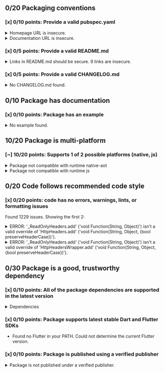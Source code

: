 ## 0/20 Packaging conventions

### [x] 0/10 points: Provide a valid pubspec.yaml

<details>
<summary>
Homepage URL is insecure.
</summary>

Update the `homepage` field and use a secure (`https`) URL.
</details>
<details>
<summary>
Documentation URL is insecure.
</summary>

Update the `documentation` field and use a secure (`https`) URL.
</details>

### [x] 0/5 points: Provide a valid README.md

<details>
<summary>
Links in README.md should be secure. 9 links are insecure.
</summary>

`README.md:2:4`

```
  ╷
2 │ <p><a href="http://rikulo.org/projects/stream">Stream</a> is a Dart web server supporting request routing, filtering, template engine, WebSocket, MVC design pattern and file-based static resources.</p>
  │    ^^^^^^^^^^^^^^^^^^^^^^^^^^^^^^^^^^^^^^^^^^^^
  ╵
```

Use `https` URLs instead.
</details>

### [x] 0/5 points: Provide a valid CHANGELOG.md

<details>
<summary>
No CHANGELOG.md found.
</summary>

Changelog entries help developers follow the progress of your package. See the [example](https://raw.githubusercontent.com/dart-lang/stagehand/master/templates/package-simple/CHANGELOG.md) generated by `stagehand`.
</details>

## 0/10 Package has documentation

### [x] 0/10 points: Package has an example

<details>
<summary>
No example found.
</summary>

See [package layout](https://dart.dev/tools/pub/package-layout#examples) guidelines on how to add an example.
</details>

## 10/20 Package is multi-platform

### [~] 10/20 points: Supports 1 of 2 possible platforms (**native**, js)

<details>
<summary>
Package not compatible with runtime native-aot
</summary>

Because:
* `package:stream/stream.dart` that imports:
* `package:stream/plugin.dart` that imports:
* `package:rikulo_commons/mirrors.dart` that imports:
* `dart:mirrors`
</details>
<details>
<summary>
Package not compatible with runtime js
</summary>

Because:
* `package:stream/stream.dart` that imports:
* `package:stream/plugin.dart` that imports:
* `package:rikulo_commons/io.dart` that imports:
* `dart:io`
</details>

## 0/20 Code follows recommended code style

### [x] 0/20 points: code has no errors, warnings, lints, or formatting issues

Found 1229 issues. Showing the first 2:

<details>
<summary>
ERROR: '_ReadOnlyHeaders.add' ('void Function(String, Object)') isn't a valid override of 'HttpHeaders.add' ('void Function(String, Object, {bool preserveHeaderCase})').
</summary>

`lib/src/connect_impl.dart:281:8`

```
    ╷
281 │   void add(String name, Object value) {
    │        ^^^
    ╵
```

To reproduce run `dart analyze lib/src/connect_impl.dart`
</details>
<details>
<summary>
ERROR: '_ReadOnlyHeaders.add' ('void Function(String, Object)') isn't a valid override of 'HttpHeadersWrapper.add' ('void Function(String, Object, {bool preserveHeaderCase})').
</summary>

`lib/src/connect_impl.dart:281:8`

```
    ╷
281 │   void add(String name, Object value) {
    │        ^^^
    ╵
```

To reproduce run `dart analyze lib/src/connect_impl.dart`
</details>

## 0/30 Package is a good, trustworthy dependency

### [x] 0/10 points: All of the package dependencies are supported in the latest version

<details>
<summary>
Dependencies
</summary>

|Package|Constraint|Compatible|Latest|
|:-|:-|:-|:-|
|[args]|any|1.6.0|1.6.0|
|[charcode]|any|1.1.3|1.1.3|
|[http]|any|0.12.1|0.12.1|
|[logging]|any|0.11.4|0.11.4|
|[path]|any|1.7.0|1.7.0|
|[rikulo_commons]|any|4.1.3|4.1.3|
|**Transitive dependencies**|
|[collection]|-|1.14.13|1.14.13|
|[http_parser]|-|3.1.4|3.1.4|
|[meta]|-|1.2.1|1.2.1|
|[mime]|-|0.9.6+3|0.9.6+3|
|[pedantic]|-|1.9.1|1.9.1|
|[source_span]|-|1.7.0|1.7.0|
|[string_scanner]|-|1.0.5|1.0.5|
|[term_glyph]|-|1.1.0|1.1.0|
|[typed_data]|-|1.2.0|1.2.0|

To reproduce run `pub outdated --no-dev-dependencies --up-to-date`.

[args]: https://pub.dev/packages/args
[charcode]: https://pub.dev/packages/charcode
[http]: https://pub.dev/packages/http
[logging]: https://pub.dev/packages/logging
[path]: https://pub.dev/packages/path
[rikulo_commons]: https://pub.dev/packages/rikulo_commons
[collection]: https://pub.dev/packages/collection
[http_parser]: https://pub.dev/packages/http_parser
[meta]: https://pub.dev/packages/meta
[mime]: https://pub.dev/packages/mime
[pedantic]: https://pub.dev/packages/pedantic
[source_span]: https://pub.dev/packages/source_span
[string_scanner]: https://pub.dev/packages/string_scanner
[term_glyph]: https://pub.dev/packages/term_glyph
[typed_data]: https://pub.dev/packages/typed_data

</details>

### [x] 0/10 points: Package supports latest stable Dart and Flutter SDKs

* Found no Flutter in your PATH. Could not determine the current Flutter version.

### [x] 0/10 points: Package is published using a verified publisher

<details>
<summary>
Package is not published under a verified publisher.
</summary>

See https://dart.dev/tools/pub/verified-publishers for more information.
</details>